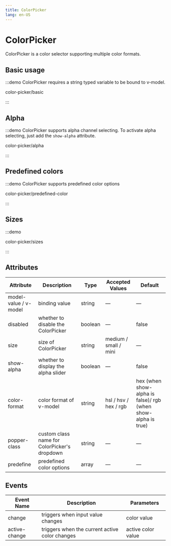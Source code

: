 ```yaml
---
title: ColorPicker
lang: en-US
---
```


# ColorPicker

ColorPicker is a color selector supporting multiple color formats.

## Basic usage

:::demo ColorPicker requires a string typed variable to be bound to v-model.

color-picker/basic

:::

## Alpha

:::demo ColorPicker supports alpha channel selecting. To activate alpha selecting, just add the `show-alpha` attribute.

color-picker/alpha

:::

## Predefined colors

:::demo ColorPicker supports predefined color options

color-picker/predefined-color

:::

## Sizes

:::demo

color-picker/sizes

:::

## Attributes

| Attribute             | Description                                  | Type    | Accepted Values       | Default                                                       |
| --------------------- | -------------------------------------------- | ------- | --------------------- | ------------------------------------------------------------- |
| model-value / v-model | binding value                                | string  | —                     | —                                                             |
| disabled              | whether to disable the ColorPicker           | boolean | —                     | false                                                         |
| size                  | size of ColorPicker                          | string  | medium / small / mini | —                                                             |
| show-alpha            | whether to display the alpha slider          | boolean | —                     | false                                                         |
| color-format          | color format of v-model                      | string  | hsl / hsv / hex / rgb | hex (when show-alpha is false)/ rgb (when show-alpha is true) |
| popper-class          | custom class name for ColorPicker's dropdown | string  | —                     | —                                                             |
| predefine             | predefined color options                     | array   | —                     | —                                                             |

## Events

| Event Name    | Description                                    | Parameters         |
| ------------- | ---------------------------------------------- | ------------------ |
| change        | triggers when input value changes              | color value        |
| active-change | triggers when the current active color changes | active color value |
